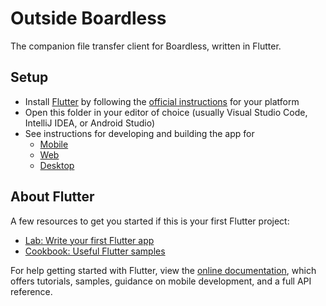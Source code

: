 # Outside Boardless 

The companion file transfer client for Boardless, written in Flutter.

## Setup

- Install [Flutter](https://flutter.dev/) by following the [official instructions](https://docs.flutter.dev/get-started/install) for your platform
- Open this folder in your editor of choice (usually Visual Studio Code, IntelliJ IDEA, or Android Studio)
- See instructions for developing and building the app for
  - [Mobile](https://flutter.dev/multi-platform/mobile)
  - [Web](https://flutter.dev/multi-platform/web)
  - [Desktop](https://flutter.dev/multi-platform/desktop)

## About Flutter

A few resources to get you started if this is your first Flutter project:

- [Lab: Write your first Flutter app](https://flutter.dev/docs/get-started/codelab)
- [Cookbook: Useful Flutter samples](https://flutter.dev/docs/cookbook)

For help getting started with Flutter, view the
[online documentation](https://flutter.dev/docs), which offers tutorials,
samples, guidance on mobile development, and a full API reference.
